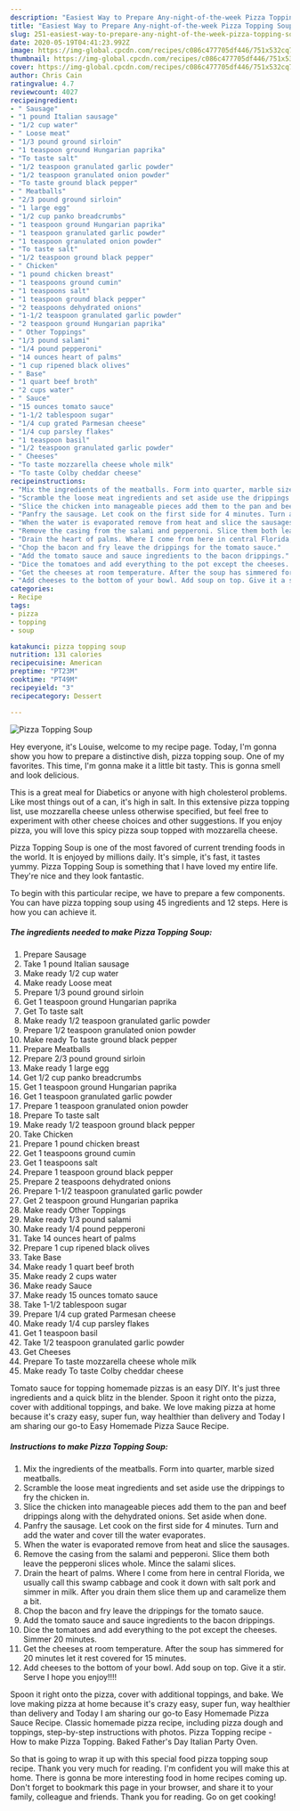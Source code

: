 ```yaml
---
description: "Easiest Way to Prepare Any-night-of-the-week Pizza Topping Soup"
title: "Easiest Way to Prepare Any-night-of-the-week Pizza Topping Soup"
slug: 251-easiest-way-to-prepare-any-night-of-the-week-pizza-topping-soup
date: 2020-05-19T04:41:23.992Z
image: https://img-global.cpcdn.com/recipes/c086c477705df446/751x532cq70/pizza-topping-soup-recipe-main-photo.jpg
thumbnail: https://img-global.cpcdn.com/recipes/c086c477705df446/751x532cq70/pizza-topping-soup-recipe-main-photo.jpg
cover: https://img-global.cpcdn.com/recipes/c086c477705df446/751x532cq70/pizza-topping-soup-recipe-main-photo.jpg
author: Chris Cain
ratingvalue: 4.7
reviewcount: 4027
recipeingredient:
- " Sausage"
- "1 pound Italian sausage"
- "1/2 cup water"
- " Loose meat"
- "1/3 pound ground sirloin"
- "1 teaspoon ground Hungarian paprika"
- "To taste salt"
- "1/2 teaspoon granulated garlic powder"
- "1/2 teaspoon granulated onion powder"
- "To taste ground black pepper"
- " Meatballs"
- "2/3 pound ground sirloin"
- "1 large egg"
- "1/2 cup panko breadcrumbs"
- "1 teaspoon ground Hungarian paprika"
- "1 teaspoon granulated garlic powder"
- "1 teaspoon granulated onion powder"
- "To taste salt"
- "1/2 teaspoon ground black pepper"
- " Chicken"
- "1 pound chicken breast"
- "1 teaspoons ground cumin"
- "1 teaspoons salt"
- "1 teaspoon ground black pepper"
- "2 teaspoons dehydrated onions"
- "1-1/2 teaspoon granulated garlic powder"
- "2 teaspoon ground Hungarian paprika"
- " Other Toppings"
- "1/3 pound salami"
- "1/4 pound pepperoni"
- "14 ounces heart of palms"
- "1 cup ripened black olives"
- " Base"
- "1 quart beef broth"
- "2 cups water"
- " Sauce"
- "15 ounces tomato sauce"
- "1-1/2 tablespoon sugar"
- "1/4 cup grated Parmesan cheese"
- "1/4 cup parsley flakes"
- "1 teaspoon basil"
- "1/2 teaspoon granulated garlic powder"
- " Cheeses"
- "To taste mozzarella cheese whole milk"
- "To taste Colby cheddar cheese"
recipeinstructions:
- "Mix the ingredients of the meatballs. Form into quarter, marble sized meatballs."
- "Scramble the loose meat ingredients and set aside use the drippings to fry the chicken in."
- "Slice the chicken into manageable pieces add them to the pan and beef drippings along with the dehydrated onions. Set aside when done."
- "Panfry the sausage. Let cook on the first side for 4 minutes. Turn and add the water and cover till the water evaporates."
- "When the water is evaporated remove from heat and slice the sausages."
- "Remove the casing from the salami and pepperoni. Slice them both leave the pepperoni slices whole. Mince the salami slices."
- "Drain the heart of palms. Where I come from here in central Florida, we usually call this swamp cabbage and cook it down with salt pork and simmer in milk. After you drain them slice them up and caramelize them a bit."
- "Chop the bacon and fry leave the drippings for the tomato sauce."
- "Add the tomato sauce and sauce ingredients to the bacon drippings."
- "Dice the tomatoes and add everything to the pot except the cheeses. Simmer 20 minutes."
- "Get the cheeses at room temperature. After the soup has simmered for 20 minutes let it rest covered for 15 minutes."
- "Add cheeses to the bottom of your bowl. Add soup on top. Give it a stir. Serve I hope you enjoy!!!!"
categories:
- Recipe
tags:
- pizza
- topping
- soup

katakunci: pizza topping soup 
nutrition: 131 calories
recipecuisine: American
preptime: "PT23M"
cooktime: "PT49M"
recipeyield: "3"
recipecategory: Dessert

---
```



![Pizza Topping Soup](https://img-global.cpcdn.com/recipes/c086c477705df446/751x532cq70/pizza-topping-soup-recipe-main-photo.jpg)

Hey everyone, it's Louise, welcome to my recipe page. Today, I'm gonna show you how to prepare a distinctive dish, pizza topping soup. One of my favorites. This time, I'm gonna make it a little bit tasty. This is gonna smell and look delicious.

This is a great meal for Diabetics or anyone with high cholesterol problems. Like most things out of a can, it&#39;s high in salt. In this extensive pizza topping list, use mozzarella cheese unless otherwise specified, but feel free to experiment with other cheese choices and other suggestions. If you enjoy pizza, you will love this spicy pizza soup topped with mozzarella cheese.

Pizza Topping Soup is one of the most favored of current trending foods in the world. It is enjoyed by millions daily. It's simple, it's fast, it tastes yummy. Pizza Topping Soup is something that I have loved my entire life. They're nice and they look fantastic.


To begin with this particular recipe, we have to prepare a few components. You can have pizza topping soup using 45 ingredients and 12 steps. Here is how you can achieve it.

<!--inarticleads1-->

##### The ingredients needed to make Pizza Topping Soup:

1. Prepare  Sausage
1. Take 1 pound Italian sausage
1. Make ready 1/2 cup water
1. Make ready  Loose meat
1. Prepare 1/3 pound ground sirloin
1. Get 1 teaspoon ground Hungarian paprika
1. Get To taste salt
1. Make ready 1/2 teaspoon granulated garlic powder
1. Prepare 1/2 teaspoon granulated onion powder
1. Make ready To taste ground black pepper
1. Prepare  Meatballs
1. Prepare 2/3 pound ground sirloin
1. Make ready 1 large egg
1. Get 1/2 cup panko breadcrumbs
1. Get 1 teaspoon ground Hungarian paprika
1. Get 1 teaspoon granulated garlic powder
1. Prepare 1 teaspoon granulated onion powder
1. Prepare To taste salt
1. Make ready 1/2 teaspoon ground black pepper
1. Take  Chicken
1. Prepare 1 pound chicken breast
1. Get 1 teaspoons ground cumin
1. Get 1 teaspoons salt
1. Prepare 1 teaspoon ground black pepper
1. Prepare 2 teaspoons dehydrated onions
1. Prepare 1-1/2 teaspoon granulated garlic powder
1. Get 2 teaspoon ground Hungarian paprika
1. Make ready  Other Toppings
1. Make ready 1/3 pound salami
1. Make ready 1/4 pound pepperoni
1. Take 14 ounces heart of palms
1. Prepare 1 cup ripened black olives
1. Take  Base
1. Make ready 1 quart beef broth
1. Make ready 2 cups water
1. Make ready  Sauce
1. Make ready 15 ounces tomato sauce
1. Take 1-1/2 tablespoon sugar
1. Prepare 1/4 cup grated Parmesan cheese
1. Make ready 1/4 cup parsley flakes
1. Get 1 teaspoon basil
1. Take 1/2 teaspoon granulated garlic powder
1. Get  Cheeses
1. Prepare To taste mozzarella cheese whole milk
1. Make ready To taste Colby cheddar cheese


Tomato sauce for topping homemade pizzas is an easy DIY. It&#39;s just three ingredients and a quick blitz in the blender. Spoon it right onto the pizza, cover with additional toppings, and bake. We love making pizza at home because it&#39;s crazy easy, super fun, way healthier than delivery and Today I am sharing our go-to Easy Homemade Pizza Sauce Recipe. 

<!--inarticleads2-->

##### Instructions to make Pizza Topping Soup:

1. Mix the ingredients of the meatballs. Form into quarter, marble sized meatballs.
1. Scramble the loose meat ingredients and set aside use the drippings to fry the chicken in.
1. Slice the chicken into manageable pieces add them to the pan and beef drippings along with the dehydrated onions. Set aside when done.
1. Panfry the sausage. Let cook on the first side for 4 minutes. Turn and add the water and cover till the water evaporates.
1. When the water is evaporated remove from heat and slice the sausages.
1. Remove the casing from the salami and pepperoni. Slice them both leave the pepperoni slices whole. Mince the salami slices.
1. Drain the heart of palms. Where I come from here in central Florida, we usually call this swamp cabbage and cook it down with salt pork and simmer in milk. After you drain them slice them up and caramelize them a bit.
1. Chop the bacon and fry leave the drippings for the tomato sauce.
1. Add the tomato sauce and sauce ingredients to the bacon drippings.
1. Dice the tomatoes and add everything to the pot except the cheeses. Simmer 20 minutes.
1. Get the cheeses at room temperature. After the soup has simmered for 20 minutes let it rest covered for 15 minutes.
1. Add cheeses to the bottom of your bowl. Add soup on top. Give it a stir. Serve I hope you enjoy!!!!


Spoon it right onto the pizza, cover with additional toppings, and bake. We love making pizza at home because it&#39;s crazy easy, super fun, way healthier than delivery and Today I am sharing our go-to Easy Homemade Pizza Sauce Recipe. Classic homemade pizza recipe, including pizza dough and toppings, step-by-step instructions with photos. Pizza Topping recipe - How to make Pizza Topping. Baked Father&#39;s Day Italian Party Oven. 

So that is going to wrap it up with this special food pizza topping soup recipe. Thank you very much for reading. I'm confident you will make this at home. There is gonna be more interesting food in home recipes coming up. Don't forget to bookmark this page in your browser, and share it to your family, colleague and friends. Thank you for reading. Go on get cooking!
